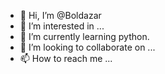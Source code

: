 - 👋 Hi, I’m @Boldazar
- 👀 I’m interested in ...
- 🌱 I’m currently learning python.
- 💞️ I’m looking to collaborate on ...
- 📫 How to reach me ...

<!---
Boldazar/Boldazar is a ✨ special ✨ repository because its `README.md` (this file) appears on your GitHub profile.
You can click the Preview link to take a look at your changes.
--->

